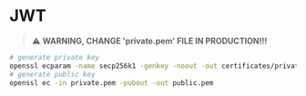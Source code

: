 # JWT

> :warning: **WARNING, CHANGE 'private.pem' FILE IN PRODUCTION!!!**


```bash
# generate private key
openssl ecparam -name secp256k1 -genkey -noout -out certificates/private.pem
# generate public key
openssl ec -in private.pem -pubout -out public.pem

```